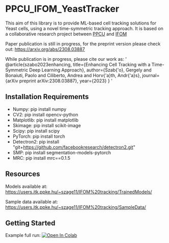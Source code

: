# PPCU_IFOM_YeastTracker

This aim of this library is to provide ML-based cell tracking solutions for Yeast cells, using a novel time-symmetric tracking approach. It is based on a collaborative research project between [PPCU](https://itk.ppke.hu/en) and [IFOM](https://www.ifom.eu/en/)

Paper publication is still in progress, for the preprint version please check out: 
https://arxiv.org/abs/2308.03887

While publication is in progress, please cite our work as:
'
@article{szabo2023enhancing,
  title={Enhancing Cell Tracking with a Time-Symmetric Deep Learning Approach},
  author={Szab{\'o}, Gergely and Bonaiuti, Paolo and Ciliberto, Andrea and Horv{\'a}th, Andr{\'a}s},
  journal={arXiv preprint arXiv:2308.03887},
  year={2023}
}
'

## Installation Requirements

- Numpy: pip install numpy
- CV2: pip install opencv-python
- Matplotlib: pip install matplotlib
- Skimage: pip install scikit-image
- Scipy: pip install scipy
- PyTorch: pip install torch
- Detectron2: pip install "git+https://github.com/facebookresearch/detectron2.git"
- SMP: pip install segmentation-models-pytorch
- MRC: pip install mrc==0.1.5

## Resources

Models available at:
https://users.itk.ppke.hu/~szage11/IFOM%20tracking/TrainedModels/

Sample data available at:
https://users.itk.ppke.hu/~szage11/IFOM%20tracking/SampleData/

## Getting Started

Example full run:
[![Open In Colab](https://img.shields.io/badge/Open%20in%20Colab-Open%20Notebook-blue?logo=google-colab)](https://colab.research.google.com/drive/1RezYwQdPQ-eFsBE7oWcIbqv4ylTywhs2?usp=drive_link)